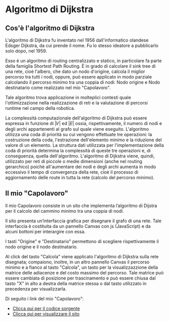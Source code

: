# Algoritmo di Dijkstra
## Cos'è l'algoritmo di Dijkstra
L'algoritmo di Dijkstra fu inventato nel 1956 dall'informatico olandese Edsger Dijkstra, da cui prende il nome. Fu lo stesso ideatore a pubblicarlo solo dopo, nel 1959.

Esso è un algoritmo di routing centralizzato e statico, in particolare fa parte della famiglia Shortest Path Routing. È in grado di calcolare il sink tree di una rete, cioè l'albero, che dato un nodo d'origine, calcola il miglior percorso tra tutti i nodi, oppure, può essere applicato in modo parziale calcolando il percorso minimo tra una coppia di nodi: Nodo origine e Nodo destinatario come realizzato nel mio "Capolavoro". 

Tale algoritmo trova applicazione in molteplici contesti quale l'ottimizzazione nella realizzazione di reti e la valutazione di percorsi runtime nel campo della robotica.

La complessità computazionale dell'algoritmo di Dijkstra può essere espressa in funzione di |𝑉| ed |𝐸| ossia, rispettivamente, il numero di nodi e degli archi appartenenti al grafo sul quale viene eseguito. L'algoritmo utilizza una coda di priorità su cui vengono effettuate tre operazioni: la costruzione della coda, l'estrazione dell'elemento minimo e la riduzione del valore di un elemento. La struttura dati utilizzata per l'implementazione della coda di priorità determina la complessità di queste tre operazioni e, di conseguenza, quella dell'algoritmo.
L'algoritmo di Dijkstra viene, quindi, utilizzato per reti di piccole o medie dimensioni (anche nel routing gerarchico) poichè all'aumentare dei nodi e degli archi aumenta in modo eccessivo il tempo di convergenza della rete, cioè il processo di aggiornamento delle route in tutta la rete (calcolo del percorso minimo).

## Il mio "Capolavoro"
Il mio Capolavoro consiste in un sito che implementa l’algoritmo di Dijstra per il calcolo del cammino minimo tra una coppia di nodi. 

Il sito presenta un’interfaccia grafica per disegnare il grafo di una rete. Tale interfaccia è costituita da un pannello Canvas con js (JavaScript) e da alcuni bottoni per interargire con essa.

I tasti "Origine" e "Destinatario" permettono di scegliere rispettivamente il nodo origine e il nodo destinatario.

Al click del tasto "Calcola" viene applicato l'algoritmo di Dijkstra sulla rete disegnata; compaiono, inoltre, in un altro pannello Canvas il percorso minimo e a fianco al tasto "Calcola", un tasto per la visualizzazzione della matrice delle adiacenze e del costo massimo del percorso. Tale matrice può essere cambiata di posizione per trascinamento e può essere chiusa dal tasto "X" in alto a destra della matrice stessa o dal tasto utilizzato in precedenza per visualizzarla.

Di seguito i link del mio "Capolavoro":

- [Clicca qui per il codice sorgente](https://github.com/Antoninova/Algoritmo-di-Dijstra.git)
- [Clicca qui per visualizzare il sito](https://github.com/Antoninova/Algoritmo-di-Dijstra.git)
